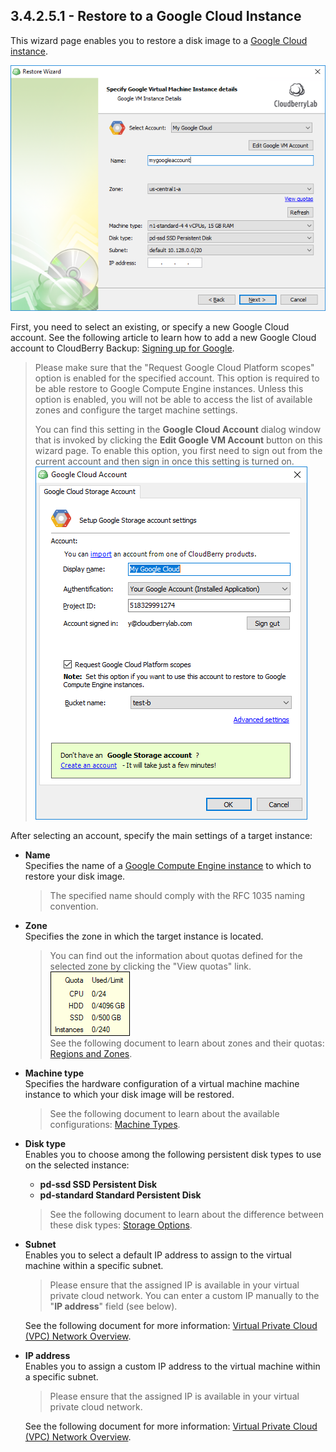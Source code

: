 ## 3.4.2.5.1 - Restore to a Google Cloud Instance

This wizard page enables you to restore a disk image to a [Google Cloud instance](https://cloud.google.com/compute/docs/instances/).

![](/assets/restore-google-vm-instance-2.png)

First, you need to select an existing, or specify a new Google Cloud account. See the following article to learn how to add a new Google Cloud account to CloudBerry Backup: [Signing up for Google](https://help.cloudberrylab.com/cloudberry-backup/signing-up-for-the-cloud/google-cloud/signing-up-for-google).

> Please make sure that the "Request Google Cloud Platform scopes" option is enabled for the specified account. This option is required to be able restore to Google Compute Engine instances. Unless this option is enabled, you will not be able to access the list of available zones and configure the target machine settings.
>
> You can find this setting in the **Google Cloud Account** dialog window that is invoked by clicking the **Edit Google VM Account** button on this wizard page. To enable this option, you first need to sign out from the current account and then sign in once this setting is turned on.  
> ![](/assets/google-cloud-account-dialog-window.png)

After selecting an account, specify the main settings of a target instance:

* **Name**  
  Specifies the name of a [Google Compute Engine instance](https://cloud.google.com/compute/docs/instances/) to which to restore your disk image.

  > The specified name should comply with the RFC 1035 naming convention.

* **Zone**  
  Specifies the zone in which the target instance is located.

  > You can find out the information about quotas defined for the selected zone by clicking the "View quotas" link.  
  > ![](/assets/google-zone-quotas-popup.png)  
  > See the following document to learn about zones and their quotas: [Regions and Zones](https://cloud.google.com/compute/docs/regions-zones/).

* **Machine type**  
  Specifies the hardware configuration of a virtual machine machine instance to which your disk image will be restored.

  > See the following document to learn about the available configurations: [Machine Types](https://cloud.google.com/compute/docs/machine-types).

* **Disk type**  
  Enables you to choose among the following persistent disk types to use on the selected instance:

  * **pd-ssd SSD Persistent Disk**  
  * **pd-standard Standard Persistent Disk**

  > See the following document to learn about the difference between these disk types: [Storage Options](https://cloud.google.com/compute/docs/disks/).

* **Subnet**  
  Enables you to select a default IP address to assign to the virtual machine within a specific subnet.

  > Please ensure that the assigned IP is available in your virtual private cloud network. You can enter a custom IP manually to the "**IP address**" field \(see below\).

  See the following document for more information: [Virtual Private Cloud \(VPC\) Network Overview](https://cloud.google.com/vpc/docs/vpc).

* **IP address**  
  Enables you to assign a custom IP address to the virtual machine within a specific subnet.

  > Please ensure that the assigned IP is available in your virtual private cloud network.

  See the following document for more information: [Virtual Private Cloud \(VPC\) Network Overview](https://cloud.google.com/vpc/docs/vpc).



